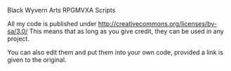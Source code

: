 Black Wyvern Arts RPGMVXA Scripts

All my code is published under http://creativecommons.org/licenses/by-sa/3.0/
This means that as long as you give credit, they can be used in any project.

You can also edit them and put them into your own code, provided a link is given to the original.
